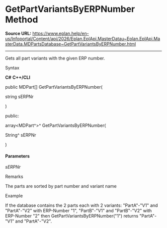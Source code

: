 # GetPartVariantsByERPNumber Method

**Source URL:** https://www.eplan.help/en-us/Infoportal/Content/api/2026/Eplan.EplApi.MasterDatau~Eplan.EplApi.MasterData.MDPartsDatabase~GetPartVariantsByERPNumber.html

---

Gets all part variants with the given ERP number.

Syntax

**C#**
**C++/CLI**


public MDPart[] GetPartVariantsByERPNumber( 

   string sERPNr

)

public:

array<MDPart^>^ GetPartVariantsByERPNumber( 

   String^ sERPNr

)


#### Parameters

*sERPNr*

Remarks

The parts are sorted by part number and variant name

Example

If the database contains the 2 parts each with 2 variants: "PartA"-"V1" and "PartA"-"V2" with ERP-Number "1", "PartB"-"V1" and "PartB"-"V2" with ERP-Number "2" then GetPartVariantsByERPNumber("1") returns "PartA"-"V1" and "PartA"-"V2".
